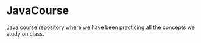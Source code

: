 # JavaCourse

Java course repository where we have been practicing all the concepts we study on class.
